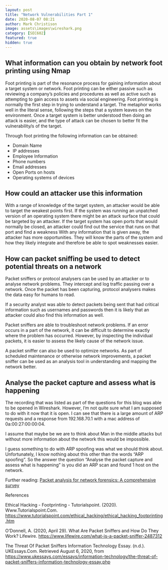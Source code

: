 ```yaml
---
layout: post
title: "Network Vulnerabilities Part 1"
date: 2020-08-07 08:21
author: Mark Christison
image: assets\images\wireshark.png
category: [SEC602]
featured: true
hidden: true
---
```


## What information can you obtain by network foot printing using Nmap

Foot printing is part of the resonance process for gaining information about a target system or network. Foot printing can be either passive such as reviewing a company’s policies and procedures as well as active such as attempting to gain access to assets via social engineering.
Foot printing is normally the first step in trying to understand a target. The metaphor works well in the literal sense, following the steps that a system leaves on the environment. Once a target system is better understood then doing an attack is easier, and the type of attack can be chosen to better fit the vulnerability/s of the target.

Through foot printing the following information can be obtained:

- Domain Name
- IP addresses
- Employee Information
- Phone numbers
- Email addresses
- Open Ports on hosts
- Operating systems of devices

## How could an attacker use this information

With a range of knowledge of the target system, an attacker would be able to target the weakest points first. If the system was running an unpatched version of an operating system there might be an attack surface that could be targeted by an attacker. If the target system has open ports that would normally be closed, an attacker could find out the service that runs on that port and find a weakness
With any information that is given away, the attacker has more opportunities. They will know the parts of the system and how they likely integrate and therefore be able to spot weaknesses easier.

## How can packet sniffing be used to detect potential threats on a network

Packet sniffers or protocol analysers can be used by an attacker or to analyse network problems. They intercept and log traffic passing over a network. Once the packet has been capturing, protocol analysers makes the data easy for humans to read.

If a security analyst was able to detect packets being sent that had critical information such as usernames and passwords then it is likely that an attacker could also find this information as well.

Packet sniffers are able to troubleshoot network problems. If an error occurs in a part of the network, it can be difficult to determine exactly where the problem has occurred. However, by inspecting the individual packets, it is easier to assess the likely cause of the network issue.

A packet sniffer can also be used to optimize networks. As part of scheduled maintenance or otherwise network improvements, a packet sniffer can be used as an analysis tool in understanding and mapping the network better.

## Analyse the packet capture and assess what is happening

The recording that was listed as part of the questions for this blog was able to be opened in Wireshark. However, I’m not quite sure what I am supposed to do with it now that it is open. I can see that there is a large amount of ARP requests and a response from 192.168.70.1 with a mac address of 0a:00:27:00:00:04.

I assume that maybe be we are to think about Man in the middle attacks but without more information about the network this would be impossible.

I guess something to do with ARP spoofing was what we should think about. Unfortunately, I know nothing about this other than the words “ARP spoofing”. So the answer the question “Analyse the packet capture and assess what is happening” is you did an ARP scan and found 1 host on the network.

Further reading: [Packet analysis for network forensics: A comprehensive survey](https://www.sciencedirect.com/science/article/pii/S1742287619302002?via%3Dihub)

References

Ethical Hacking - Footprinting - Tutorialspoint. (2020). Www.Tutorialspoint.Com. https://www.tutorialspoint.com/ethical_hacking/ethical_hacking_footprinting.htm

O’Donnell, A. (2020, April 29). What Are Packet Sniffers and How Do They Work? Lifewire. https://www.lifewire.com/what-is-a-packet-sniffer-2487312

The Threat Of Packet Sniffers Information Technology Essay. (n.d.). UKEssays.Com. Retrieved August 6, 2020, from https://www.ukessays.com/essays/information-technology/the-threat-of-packet-sniffers-information-technology-essay.php

‌
